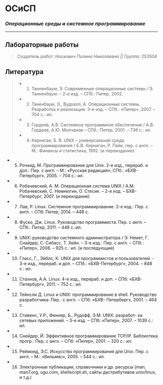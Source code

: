 # ОСиСП
### *Операционные среды и системное программирование*
---
## Лабораторные работы
> *Создатель работ: Носкович Полина Николаевна ||*
> *Группа: 253504*
##
## Литература
>- 1. Танненбаум, Э. Современные операционные системы / Э. Танненбаум. – 2-е изд. – СПб.: Питер, 2002.
>- 2. Таненбаум, Э., Вудхалл, А. Операционные системы. Разработка и реализация. 3-е изд. – СПб.: «Питер», 2007. – 704 с.: ил.
> - 3. Гордеев, А.В. Системное программное обеспечение / А.В. Гордеев, А.Ю. Молчанов – СПб.: Питер, 2001. – 736 с.: ил. 
> - 4. Керниган, Б. В. UNIX – универсальная среда программирования / Б.В. Керниган, Р. Пайк; пер. с англ. – М.: Финансы и статистика, 1992. (и переиздание)
- 5. Рочкид, М. Программирование для Unix. 2-е изд., перераб. и доп.: Пер. с англ. – М.: «Русская редакция»; СПб.: «БХВ- Петербург», 2005. – 704 с.: ил.
- 6. Робачевский, А. М. Операционная система UNIX / А.М. Робачевский, С. Немнюгин, О. Стесик. – 2-е изд. – БХВ- Петербург, 2007. (и переиздание)
- 7. Лав, Р. Linux. Системное программирование. 2-е изд.: Пер. с англ. – СПб: Питер, 2014. – 448 с. 
- 8. Фуско, Дж. Linux. Руководство программиста: Пер. с англ. – СПб.: Питер, 2011. – 448 с.:ил. 
- 9. UNIX: руководство системного администратора / Э. Немет, Г. Снайдер, С. Сибасс, Т. Хейн. – 3-е изд.: Пер. с англ. – СПб.: «Питер», 2008. – 925 с.: ил. (и последующие)
- 10. Гласс, Г., Эйблс, К. UNIX для программистов и пользователей. - 3-е изд., перераб. и доп. – СПб.: «БХВ-Петербург», 2004. – 848 с.: ил.
- 11. Стахнов, А.А. Linux: 4-е изд., перераб. и доп. – СПб: «БХВ-Петербург», 2011. – 752 с.: ил.
- 12. Тейнсли Д. Linux и UNIX: программирование в shell. Руководство разработчика: Пер.. с англ. – СПб: «БХВ- Петерберг», 2001. – 464 с. 
- 13. Стивенс, У.Р., Феннер, Б., Рудофф, Э.М. UNIX: разработ- ка сетевых приложений. – 3-е изд. – СПб: «Питер», 2007. – 1039 с.: ил. 
- 14. Снейдер, Й. Эффективное программирование TCP/IP. Библиотека прогр.: Пер. с англ. – СПб: «Питер», 2001. – 320 с.: ил. 
- 15. Реймонд, Э.С. Искусство программирования для Unix: Пер. с англ. – М.: «Вильямс», 2005. – 544 с.: ил.
- 16. Электронные публикации, справочники и др. ресурсы (man, man7.org, ugu.com, shellscript.sh, сайты дистрибутивов unix/linux, и т.д.) 
